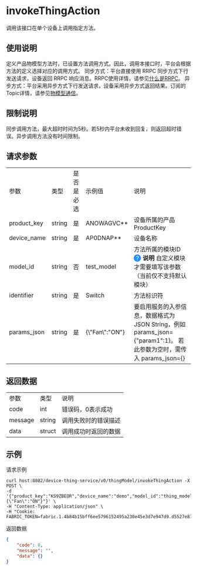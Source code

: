 # invokeThingAction

调用该接口在单个设备上调用指定方法。

## 使用说明
定义产品物模型方法时，已设置方法调用方式。因此，调用本接口时，平台会根据方法的定义选择对应的调用方式。
同步方式：平台直接使用 RRPC 同步方式下行发送请求，设备返回 RRPC 响应消息。RRPC使用详情，请参见[什么是RRPC]()。
异步方式：平台采用异步方式下行发送请求，设备采用异步方式返回结果。订阅的Topic详情，请参见[物模型通信]()。

## 限制说明
同步调用方法，最大超时时间为5秒。若5秒内平台未收到回复，则返回超时错误。异步调用方法没有时间限制。

## 请求参数

<table>
<tr> <td>参数</td> <td>类型</td> <td>是否是必选</td> <td>示例值</td> <td>说明</td> </tr>
<tr>
    <td>product_key</td>
    <td>string</td>
    <td>是</td>
    <td>ANOWAGVC**</td>
    <td>设备所属的产品ProductKey</td>
</tr>
<tr>
    <td>device_name</td>
    <td>string</td>
    <td>是</td>
    <td>AP0DNAP**</td>
    <td>设备名称</td>
</tr>
<tr>
    <td>model_id</td>
    <td>string</td>
    <td>否</td>
    <td>test_model</td>
    <td>方法所属的模块ID </br>
    <span style="border-radius: 50%; height: 20px; width: 20px; display: inline-block; background: #238ff9; vertical-align: center;">
       <span style="display: block; color: #FFFFFF; height: 20px; line-height: 20px; text-align: center">?</span>
    </span>
    <b>说明</b> 自定义模块才需要填写该参数（当前仅不支持默认模块）  
    </td>
</tr>
<tr>
    <td>identifier</td>
    <td>string</td>
    <td>是</td>
    <td>Switch</td>
    <td>方法标识符</td>
</tr>
<tr>
    <td>params_json</td>
    <td>string</td>
    <td>是</td>
    <td>{\"Fan\":"ON"}</td>
    <td>要启用服务的入参信息，数据格式为 JSON String，例如 params_json={"param1":1}。
        若此参数为空时，需传入 params_json={}
    </td>
</tr>
</table>

## 返回数据

<table>
<tr> <td>参数</td> <td>类型</td> <td>说明</td> </tr>
<tr>
    <td>code</td>
    <td>int</td>
    <td>错误码，0表示成功</td>
</tr>
<tr>
    <td>message</td>
    <td>string</td>
    <td>调用失败时的错误描述</td>
</tr>
<tr>
    <td>data</td>
    <td>struct</td>
    <td>调用成功时返回的数据</td>
</tr>
</table>

## 示例

请求示例
```
curl host:8082/device-thing-service/v0/thingModel/invokeThingAction -X POST \
-d '{"product_key":"KS9ZBEOR","device_name":"demo","model_id":"thing_model","identifier":"Switch","params_json":"{\"Fan\":"ON"}"}' \
-H "Content-Type: application/json" \
-H "Cookie: FABRIC_TOKEN=fabric.1.4b84b15bff6ee5796152495a230e45e3d7e947d9.d5527e81265b78e47b7891e3ad18d4cdddd3fda2.1629086990.c24c2f07" 
```

返回数据
```json
{
    "code": 0,
    "message": "",
    "data": {}
}
```